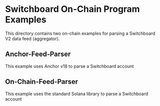 # Switchboard On-Chain Program Examples

This directory contains two on-chain examples for parsing a Switchboard V2 data feed (aggregator).

## Anchor-Feed-Parser

This example uses Anchor v18 to parse a Switchboard account

## On-Chain-Feed-Parser

This example uses the standard Solana library to parse a Switchboard account
